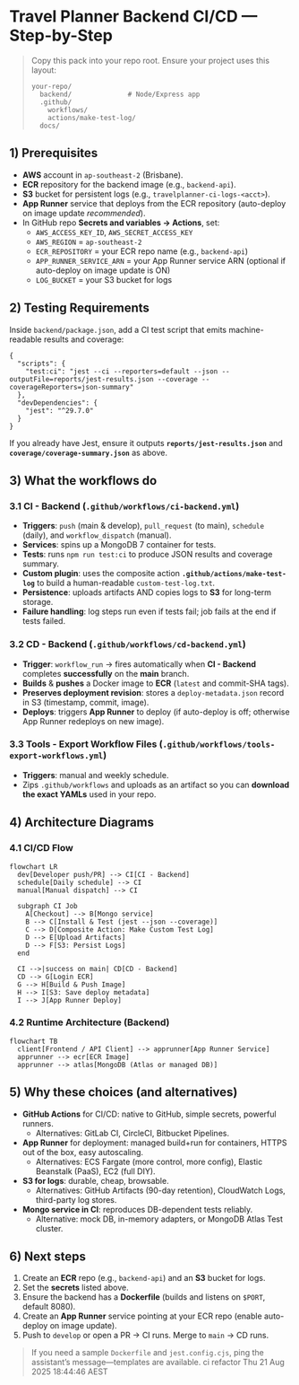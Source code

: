 
# Travel Planner Backend CI/CD — Step-by-Step

> Copy this pack into your repo root. Ensure your project uses this layout:
>
> ```
> your-repo/
>   backend/              # Node/Express app
>   .github/
>     workflows/
>     actions/make-test-log/
>   docs/
> ```

## 1) Prerequisites

- **AWS** account in `ap-southeast-2` (Brisbane).  
- **ECR** repository for the backend image (e.g., `backend-api`).  
- **S3** bucket for persistent logs (e.g., `travelplanner-ci-logs-<acct>`).
- **App Runner** service that deploys from the ECR repository (auto-deploy on image update _recommended_).  
- In GitHub repo **Secrets and variables → Actions**, set:
  - `AWS_ACCESS_KEY_ID`, `AWS_SECRET_ACCESS_KEY`
  - `AWS_REGION` = `ap-southeast-2`
  - `ECR_REPOSITORY` = your ECR repo name (e.g., `backend-api`)
  - `APP_RUNNER_SERVICE_ARN` = your App Runner service ARN (optional if auto-deploy on image update is ON)
  - `LOG_BUCKET` = your S3 bucket for logs

## 2) Testing Requirements

Inside `backend/package.json`, add a CI test script that emits machine-readable results and coverage:

```jsonc
{
  "scripts": {
    "test:ci": "jest --ci --reporters=default --json --outputFile=reports/jest-results.json --coverage --coverageReporters=json-summary"
  },
  "devDependencies": {
    "jest": "^29.7.0"
  }
}
```

If you already have Jest, ensure it outputs **`reports/jest-results.json`** and **`coverage/coverage-summary.json`** as above.

## 3) What the workflows do

### 3.1 CI - Backend (`.github/workflows/ci-backend.yml`)

- **Triggers**: `push` (main & develop), `pull_request` (to main), `schedule` (daily), and `workflow_dispatch` (manual).  
- **Services**: spins up a MongoDB 7 container for tests.  
- **Tests**: runs `npm run test:ci` to produce JSON results and coverage summary.  
- **Custom plugin**: uses the composite action **`.github/actions/make-test-log`** to build a human-readable `custom-test-log.txt`.  
- **Persistence**: uploads artifacts AND copies logs to **S3** for long-term storage.  
- **Failure handling**: log steps run even if tests fail; job fails at the end if tests failed.

### 3.2 CD - Backend (`.github/workflows/cd-backend.yml`)

- **Trigger**: `workflow_run` → fires automatically when **CI - Backend** completes **successfully** on the **main** branch.  
- **Builds** & **pushes** a Docker image to **ECR** (`latest` and commit-SHA tags).  
- **Preserves deployment revision**: stores a `deploy-metadata.json` record in S3 (timestamp, commit, image).  
- **Deploys**: triggers **App Runner** to deploy (if auto-deploy is off; otherwise App Runner redeploys on new image).

### 3.3 Tools - Export Workflow Files (`.github/workflows/tools-export-workflows.yml`)

- **Triggers**: manual and weekly schedule.  
- Zips `.github/workflows` and uploads as an artifact so you can **download the exact YAMLs** used in your repo.

## 4) Architecture Diagrams

### 4.1 CI/CD Flow

```mermaid
flowchart LR
  dev[Developer push/PR] --> CI[CI - Backend]
  schedule[Daily schedule] --> CI
  manual[Manual dispatch] --> CI

  subgraph CI Job
    A[Checkout] --> B[Mongo service]
    B --> C[Install & Test (jest --json --coverage)]
    C --> D[Composite Action: Make Custom Test Log]
    D --> E[Upload Artifacts]
    D --> F[S3: Persist Logs]
  end

  CI -->|success on main| CD[CD - Backend]
  CD --> G[Login ECR]
  G --> H[Build & Push Image]
  H --> I[S3: Save deploy metadata]
  I --> J[App Runner Deploy]
```

### 4.2 Runtime Architecture (Backend)

```mermaid
flowchart TB
  client[Frontend / API Client] --> apprunner[App Runner Service]
  apprunner --> ecr[ECR Image]
  apprunner --> atlas[MongoDB (Atlas or managed DB)]
```

## 5) Why these choices (and alternatives)

- **GitHub Actions** for CI/CD: native to GitHub, simple secrets, powerful runners.  
  - Alternatives: GitLab CI, CircleCI, Bitbucket Pipelines.  
- **App Runner** for deployment: managed build+run for containers, HTTPS out of the box, easy autoscaling.  
  - Alternatives: ECS Fargate (more control, more config), Elastic Beanstalk (PaaS), EC2 (full DIY).  
- **S3 for logs**: durable, cheap, browsable.  
  - Alternatives: GitHub Artifacts (90-day retention), CloudWatch Logs, third-party log stores.
- **Mongo service in CI**: reproduces DB-dependent tests reliably.  
  - Alternative: mock DB, in-memory adapters, or MongoDB Atlas Test cluster.

## 6) Next steps

1. Create an **ECR** repo (e.g., `backend-api`) and an **S3** bucket for logs.  
2. Set the **secrets** listed above.  
3. Ensure the backend has a **Dockerfile** (builds and listens on `$PORT`, default 8080).  
4. Create an **App Runner** service pointing at your ECR repo (enable auto-deploy on image update).  
5. Push to `develop` or open a PR → CI runs. Merge to `main` → CD runs.

> If you need a sample `Dockerfile` and `jest.config.cjs`, ping the assistant’s message—templates are available.
ci refactor Thu 21 Aug 2025 18:44:46 AEST
